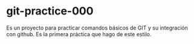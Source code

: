 # git-practice-000
Es un proyecto para practicar comandos básicos de GIT y su integración con github. Es la primera práctica que hago de este estilo.
